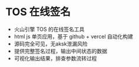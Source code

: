 # TOS 在线签名

* 火山引擎 TOS 的在线签名工具
* html js 单页应用，基于 github + vercel 自动化构建
* 源码完全可见，无aksk泄漏风险
* 提供完整签名过程，输出中间状态的数据
* 可视化输出结果，排查参数流转过程